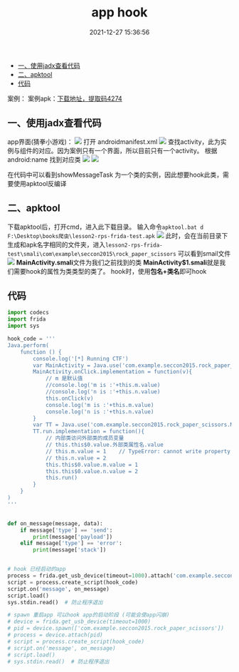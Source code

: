 ﻿---
title: app hook
tags: 
- python
- spider
categories:
- python
date: 2021-12-27 15:36:56
---

- [一、使用jadx查看代码](#一使用jadx查看代码)
- [二、apktool](#二apktool)
- [代码](#代码)


案例：
案例apk：[下载地址，提取码4274](https://pan.baidu.com/s/1chb-sFbrXo8h0hwMIxd3cw)

## 一、使用jadx查看代码

app界面(猜拳小游戏)：
![](https://img-blog.csdnimg.cn/99af538b520146c48fadbe523166d2c9.png?x-oss-process=image/watermark,type_d3F5LXplbmhlaQ,shadow_50,text_Q1NETiBA6buR54yr4LmR,size_20,color_FFFFFF,t_70,g_se,x_16)
打开 androidmanifest.xml 
![](https://img-blog.csdnimg.cn/baff00dc607c4802b45e5a362228b3ff.png?x-oss-process=image/watermark,type_d3F5LXplbmhlaQ,shadow_50,text_Q1NETiBA6buR54yr4LmR,size_20,color_FFFFFF,t_70,g_se,x_16)
查找activity，此为实例与组件的对应。因为案例只有一个界面，所以目前只有一个activity。
根据android:name 找到对应类
![](https://img-blog.csdnimg.cn/497b76d763134c4582e2fedb5edfbe7f.png?x-oss-process=image/watermark,type_d3F5LXplbmhlaQ,shadow_50,text_Q1NETiBA6buR54yr4LmR,size_20,color_FFFFFF,t_70,g_se,x_16)
![](https://img-blog.csdnimg.cn/8d64a51abf194ee2bff2726a954ea6ac.png?x-oss-process=image/watermark,type_d3F5LXplbmhlaQ,shadow_50,text_Q1NETiBA6buR54yr4LmR,size_20,color_FFFFFF,t_70,g_se,x_16)

在代码中可以看到showMessageTask 为一个类的实例，因此想要hook此类，需要使用apktool反编译

## 二、apktool
下载apktool后，打开cmd，进入此下载目录。
输入命令`apktool.bat d F:\Desktop\books爬虫\lesson2-rps-frida-test.apk`
![](https://img-blog.csdnimg.cn/77c6c67c56c543fab2aca27a07f7eea1.png?x-oss-process=image/watermark,type_d3F5LXplbmhlaQ,shadow_50,text_Q1NETiBA6buR54yr4LmR,size_20,color_FFFFFF,t_70,g_se,x_16)
此时，会在当前目录下生成和apk名字相同的文件夹，进入`lesson2-rps-frida-test\smali\com\example\seccon2015\rock_paper_scissors`
可以看到smail文件
![](https://img-blog.csdnimg.cn/ab3eea8deb854f2db1982be2bbe36a56.png)
**MainActivity.smali**文件为我们之前找到的类
**MainActivity$1.smali**就是我们需要hook的属性为类类型的类了。
hook时，使用**包名+类名**即可hook
## 代码

```python
import codecs
import frida
import sys

hook_code = '''
Java.perform(
    function () {
        console.log('[*] Running CTF')
        var MainActivity = Java.use('com.example.seccon2015.rock_paper_scissors.MainActivity')
        MainActivity.onClick.implementation = function(v){
            // m 是默认值
            //console.log('m is :'+this.m.value)
            //console.log('n is :'+this.n.value)
            this.onClick(v)
            console.log('m is :'+this.m.value)
            console.log('n is :'+this.n.value)
        }
        var TT = Java.use('com.example.seccon2015.rock_paper_scissors.MainActivity$1') // 从 Smali 文件找
        TT.run.implementation = function(){
            // 内部类访问外部类的成员变量
            // this.this$0.value.外部类属性名.value 
            // this.m.value = 1    // TypeError: cannot write property 'value' of undefined
            // this.n.value = 2
            this.this$0.value.m.value = 1
            this.this$0.value.n.value = 2
            this.run()
        }  
    }
)
'''


def on_message(message, data):
    if message['type'] == 'send':
        print(message['payload'])
    elif message['type'] == 'error':
        print(message['stack'])


# hook 已经启动的app
process = frida.get_usb_device(timeout=1000).attach('com.example.seccon2015.rock_paper_scissors')
script = process.create_script(hook_code)
script.on('message', on_message)
script.load()
sys.stdin.read()  # 防止程序退出

# spawn 重启app 可以hook app的启动阶段 (可能会使app闪崩)
# device = frida.get_usb_device(timeout=1000)
# pid = device.spawn(['com.example.seccon2015.rock_paper_scissors'])
# process = device.attach(pid)
# script = process.create_script(hook_code)
# script.on('message', on_message)
# script.load()
# sys.stdin.read()  # 防止程序退出

```

